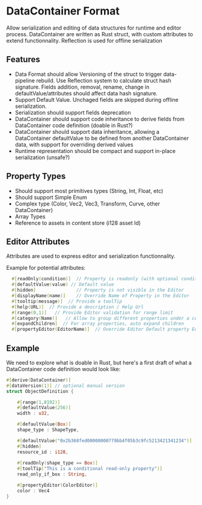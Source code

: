 # DataContainer Format

Allow serialization and editing of data structures for runtime and editor process.
DataContainer are written as Rust struct, with custom attributes to extend functionnality.
Reflection is used for offline serialization

## Features 

* Data Format should allow Versioning of the struct to trigger data-pipeline rebuild. Use Reflection system to calculate struct hash signature. Fields addition, removal, rename, change in defaultValue/attributes should affect data hash signature.
* Support Default Value. Unchaged fields are skipped during offline serialization.
* Serialization should support fields deprecation
* DataContainer should support code inheritance to derive fields from DataContainer code definition (doable in Rust?)
* DataContainer should support data inheritance, allowing a DataContainer defaultValue to be defined from another DataContainer data, with support for overriding derived values
* Runtime representation should be compact and support in-place serialization (unsafe?)


## Property Types

* Should support most primitives types (String, Int, Float, etc)
* Should support Simple Enum
* Complex type (Color, Vec2, Vec3, Transform, Curve, other DataContainer)
* Array Types
* Reference to assets in content store (i128 asset Id)
 

## Editor Attributes

Attributes are used to express editor and serialization functionnality.

Example for potential attributes:
```rust
  #[readOnly(condition)]  // Property is readonly (with optional condition)
  #[defaultValue(value) // Default value
  #[hidden]               // Property is not visible in the Editor
  #[displayName(name)]    // Override Name of Property in the Editor
  #[tooltip(message)]  // Provide a toolTip 
  #[help(URL)]  // Provide a description / Help Url
  #[range(0,1)]   // Provide Editor validation for range limit
  #[category(Name)]   // Allow to group different properties under a collapsable property
  #[expandChildren]  // For array properties, auto expand children 
  #[propertyEditor(EditorName)]  // Override Editor Default property Editor
```

## Example

We need to explore what is doable in Rust, but here's a first draft of what a DataContainer code definition would look like:

```rust
#[derive(DataContainer)]
#[dataVersion(1)] // optional manual version
struct ObjectDefinition {

	#[range(1,8192)]
	#[defaultValue(256)]
	width : u32,

	#[defaultValue(Box)]
	shape_type : ShapeType,

	#[defaultValue("0x2b368fed00000000779bb4f05b3c9fc5213421341234")]
	#[hidden]
	resource_id : i128,
	
	#[readOnly(shape_type == Box)]
	#[toolTip("This is a conditional read-only property")]
	read_only_if_box : String,

	#[propertyEditor(ColorEditor)] 
	color : Vec4
}
```

